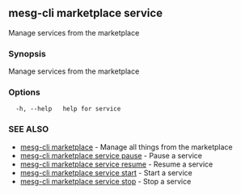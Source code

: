 ## mesg-cli marketplace service

Manage services from the marketplace

### Synopsis

Manage services from the marketplace

### Options

```
  -h, --help   help for service
```

### SEE ALSO

* [mesg-cli marketplace](mesg-cli_marketplace.md)	 - Manage all things from the marketplace
* [mesg-cli marketplace service pause](mesg-cli_marketplace_service_pause.md)	 - Pause a service
* [mesg-cli marketplace service resume](mesg-cli_marketplace_service_resume.md)	 - Resume a service
* [mesg-cli marketplace service start](mesg-cli_marketplace_service_start.md)	 - Start a service
* [mesg-cli marketplace service stop](mesg-cli_marketplace_service_stop.md)	 - Stop a service

